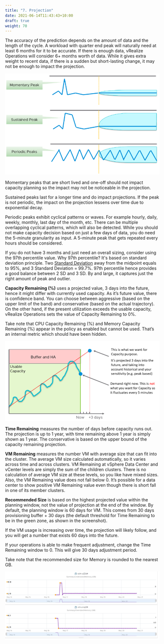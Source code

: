 ```yaml
---
title: "7. Projection"
date: 2021-06-14T11:43:43+10:00
draft: true
weight: 70
---
```


The accuracy of the prediction depends on the amount of data and the length of the cycle. A workload with quarter end peak will naturally need at least 6 months for it to be accurate. If there is enough data, vRealize Operations will consider 6+ months worth of data. While it gives extra weight to recent data, if there is a sudden but short-lasting change, it may not be enough to impact the projection.

![](1.3.7-fig-1.png)

Momentary peaks that are short lived and one-off should not impact capacity planning so the impact may not be noticeable in the projection.

Sustained peaks last for a longer time and do impact projections.  If the peak is not periodic, the impact on the projection lessens over time due to exponential decay.

Periodic peaks exhibit cyclical patterns or waves. For example hourly, daily, weekly, monthly, last day of the month, etc. There can be multiple overlapping cyclical patterns, which will also be detected. While you should not make capacity decision based on just a few days of data, you do need the 5-minute granularity as input. A 5-minute peak that gets repeated every hours should be considered.

If you do not have 3 months and just need an overall sizing, consider using the 97th percentile value. Why 97th percentile? It's based on standard deviation principle. Two [Standard Deviation](https://en.wikipedia.org/wiki/Standard_deviation) away from the midpoint equals to 95%, and 3 Standard Deviation = 99.7%. 97th percentile hence provides a good balance between 2 SD and 3 SD. By and large, it captures just the right amount of peak and outlier.

**Capacity Remaining (%)** uses a projected value, 3 days into the future, hence it might differ with currently used capacity. As it’s future value, there is confidence band. You can choose between aggressive (based on the upper limit of the band) and conservative (based on the actual trajectory). On the other hand, if the present utilization exceeds the usable capacity, vRealize Operations sets the value of Capacity Remaining to 0%. 

Take note that CPU Capacity Remaining (%) and Memory Capacity Remaining (%) appear in the policy as enabled but cannot be used. That’s an internal metric which should have been hidden.

![](1.3.7-fig-2.png)

**Time Remaining** measures the number of days before capacity runs out. The projection is up to 1 year, with time remaining above 1 year is simply shown as 1 year. The conservative is based on the upper bound of the capacity remaining projection.

**VM Remaining** measures the number VM with average size that can fit into the cluster. The average VM size calculated automatically, so it varies across time and across clusters. VM Remaining at vSphere Data Center and vCenter levels are simply the sum of the children clusters. There is no calculation of average VM size at these levels, so you like have mixed sizes. Also, the VM Remaining value does not fall below 0. It’s possible for a data center to show positive VM Remaining value even though there is short fall in one of its member clusters.

**Recommended Size** is based on the highest projected value within the planning window, not the value of projection at the end of the window. By default, the planning window is 60 days for VM. This comes from 30 days provisioning buffer + 30 days (the default threshold for Time Remaining to be in the green zone, as shown in the screenshot).

If the VM usage is increasing over time, the projection will likely follow, and you will get a number that exists 60 days into the future. 

If your operations is able to make frequent adjustment, change the Time Remaining window to 0. This will give 30 days adjustment period.

Take note that the recommended size for Memory is rounded to the nearest GB. 

![](1.3.7-fig-3.png)